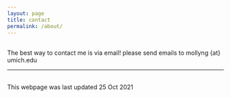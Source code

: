 ```yaml
---
layout: page
title: contact
permalink: /about/
---
```


<br/>
The best way to contact me is via email! 
please send emails to mollyng {at} umich.edu

<br/>
<hr/>
<br/>
<span class="contacticon center">
	<a href="mailto:mollyng@umich.edu"><i class="fa fa-envelope-square"></i></a>
	<a href="http://tumblr.com" target="_blank"><i class="fa fa-tumblr-square"></i></a>
	<a href="https://twitter.com" target="_blank"><i class="fa fa-twitter-square"></i></a>
</span>

<div class="col three caption">
	This webpage was last updated 25 Oct 2021
</div>

